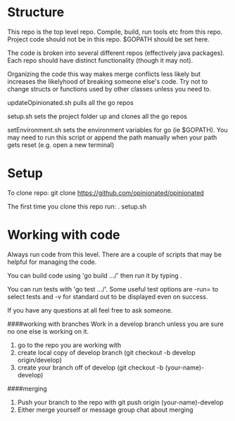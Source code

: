 Structure 
=========
This repo is the top level repo. Compile, build, run tools etc from this repo. Project code should not be in this repo. $GOPATH should be set here.

The code is broken into several different repos (effectively java packages). Each repo should have distinct functionality (though it may not). 

Organizing the code this way makes merge conflicts less likely but increases the likelyhood of breaking someone else's code. Try not to change structs or functions used by other classes unless you need to.  

updateOpinionated.sh pulls all the go repos

setup.sh sets the project folder up and clones all the go repos

setEnvironment.sh sets the environment variables for go (ie $GOPATH). You may need to run this script or append the path manually when your path gets reset (e.g. open a new terminal)


Setup
=========

To clone repo: git clone https://github.com/opinionated/opinionated

The first time you clone this repo run: . setup.sh

Working with code
=========
Always run code from this level. There are a couple of scripts that may be helpful for managing the code.  

You can build code using 'go build .../<package name>' then run it by typing <package name>.

You can run tests with 'go test .../<package name>'. Some useful test options are -run=<test name regex> to select tests and -v for standard out to be displayed even on success.

If you have any questions at all feel free to ask someone.

####working with branches
Work in a develop branch unless you are sure no one else is working on it. 
1) go to the repo you are working with
2) create local copy of develop branch (git checkout -b develop origin/develop)   
3) create your branch off of develop (git checkout -b (your-name)-develop)  

####merging
1) Push your branch to the repo with git push origin (your-name)-develop  
2) Either merge yourself or message group chat about merging


